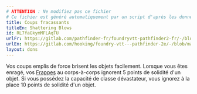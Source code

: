 ```yaml
---
# ATTENTION : Ne modifiez pas ce fichier
# Ce fichier est généré automatiquement par un script d'après les données du module Foundry VTT officiel et de sa traduction
title: Coups fracassants
titleEn: Shattering Blows
id: RL7faGkymMFLAqTU
urlFr: https://gitlab.com/pathfinder-fr/foundryvtt-pathfinder2-fr/-/blob/master/data/feats/RL7faGkymMFLAqTU.htm
urlEn: https://gitlab.com/hooking/foundry-vtt---pathfinder-2e/-/blob/master/packs/data/feats.db/shattering-blows.json
layout: dons
---
```

Vos coups emplis de force brisent les objets facilement. Lorsque vous êtes enragé, vos [Frappes](../actions/frapper.html) au corps-à-corps ignorent 5 points de solidité d'un objet. Si vous possédez la capacité de classe dévastateur, vous ignorez à la place 10 points de solidité d'un objet.

